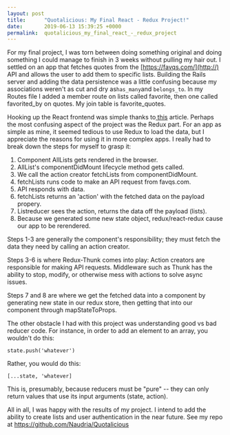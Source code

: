 ```yaml
---
layout: post
title:      "Quotalicious: My Final React - Redux Project!"
date:       2019-06-13 15:39:25 +0000
permalink:  quotalicious_my_final_react_-_redux_project
---
```



For my final project, I was torn between doing something original and doing something I could manage to finish in 3 weeks without pulling my hair out. I settled on an app that fetches quotes from the  [https://favqs.com/](http://) API and allows the user to add them to specific lists. Building the Rails server and adding the data persistence was a little confusing because my associations weren't as cut and dry as` has_many `and `belongs_to`. In my Routes file I added a member route on lists called favorite, then one called favorited_by on quotes. My join table is favorite_quotes.

Hooking up the React frontend was simple thanks to[ this](https://www.fullstackreact.com/articles/how-to-get-create-react-app-to-work-with-your-rails-api/) article. Perhaps the most confusing aspect of the project was the Redux part. For an app as simple as mine, it seemed tedious to use Redux to load the data, but I appreciate the reasons for using it in more complex apps. I really had to break down the steps for myself to grasp it:

1.  Component AllLists gets rendered in the browser.
2.  AllList's componentDidMount lifecycle method gets called.
3.  We call the action creator fetchLists from componentDidMount.
4.  fetchLists runs code to make an API request from favqs.com.
5.  API responds with data.
6.  fetchLists returns an 'action' with the fetched data on the payload propery.
7.  Listreducer sees the action, returns the data off the payload (lists).
8.  Because we generated some new state object, redux/react-redux cause our app to be rerendered.

Steps 1-3 are generally the component's responsibility; they must fetch the data they need by calling an action creator.

Steps 3-6 is where Redux-Thunk comes into play: Action creators are responsible for making API requests. Middleware such as Thunk has the ability to stop, modify, or otherwise mess with actions to solve async issues.

Steps 7 and 8 are where we get the fetched data into a component by generating new state in our redux store, then getting that into our component through mapStateToProps.

The other obstacle I had with this project was understanding good vs bad reducer code. For instance,  in order to add an element to an array, you wouldn't do this:

```
state.push('whatever')
```

Rather, you would do this:

```
[...state, 'whatever]
```

This is, presumably, because reducers must be "pure" -- they can only return values that use its input arguments (state, action).

All in all, I was happy with the results of my project. I intend to add the ability to create lists and user authentication in the near future. See my repo at https://github.com/Naudria/Quotalicious
